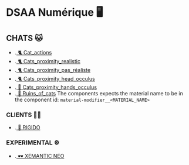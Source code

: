 # DSAA Numérique 🖥️


## CHATS  🐱

* .[ 🐈 Cat_actions](https://zuomarage.github.io/chats/cat_actions.html) 
* .[ 🐈 Cats_proximity_realistic](https://zuomarage.github.io/chats/cats_proximity_realistic.html)
* .[ 🐈 Cats_proximity_pas_réaliste](https://zuomarage.github.io/chats/cats_proximity.html) 
* .[ 🐈 Cats_proximity_head_occulus](https://zuomarage.github.io/chats/cats_proximity_head.html)
* .[ 👐 Cats_proximity_hands_occulus](https://zuomarage.github.io/chats/cats_proximity_hands.html)
* .[ 🏢 Ruins_of_cats](https://zuomarage.github.io/chats/city_of_cats.html)
    The components expects the material name to be in the component id: `material-modifier__<MATERIAL_NAME>`

### CLIENTS 🤟🏻
* .[ 🧪 RIGIDO](https://zuomarage.github.io/chats/rigidojewellery.html) 


###  EXPERIMENTAL ⚙️

* .[ 🕶️ XEMANTIC NEO](https://zuomarage.github.io/chats/xemantic.html) 
